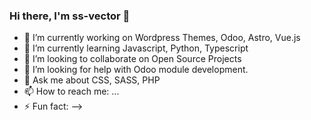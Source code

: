 ### Hi there, I'm ss-vector 👋

- 🔭 I’m currently working on Wordpress Themes, Odoo, Astro, Vue.js
- 🌱 I’m currently learning Javascript, Python, Typescript
- 👯 I’m looking to collaborate on Open Source Projects
- 🤔 I’m looking for help with Odoo module development.
- 💬 Ask me about CSS, SASS, PHP
- 📫 How to reach me: ...
- ⚡ Fun fact: 
-->
